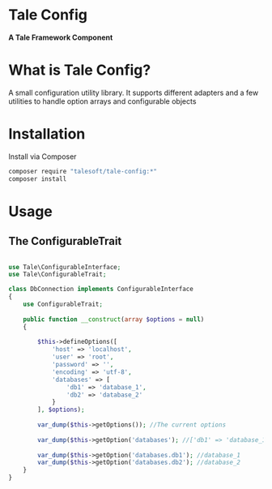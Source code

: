 
# Tale Config
**A Tale Framework Component**

# What is Tale Config?

A small configuration utility library.
It supports different adapters and a few utilities to handle option arrays and configurable objects

# Installation

Install via Composer

```bash
composer require "talesoft/tale-config:*"
composer install
```

# Usage

## The ConfigurableTrait
```php

use Tale\ConfigurableInterface;
use Tale\ConfigurableTrait;

class DbConnection implements ConfigurableInterface
{
    use ConfigurableTrait;
    
    public function __construct(array $options = null)
    {
    
        $this->defineOptions([
            'host' => 'localhost',
            'user' => 'root',
            'password' => '',
            'encoding' => 'utf-8',
            'databases' => [
                'db1' => 'database_1',
                'db2' => 'database_2'
            }
        ], $options);
        
        var_dump($this->getOptions()); //The current options
        
        var_dump($this->getOption('databases'); //['db1' => 'database_1', 'db2' => 'database_2']
        
        var_dump($this->getOption('databases.db1'); //database_1
        var_dump($this->getOption('databases.db2'); //database_2
    }
}
```

